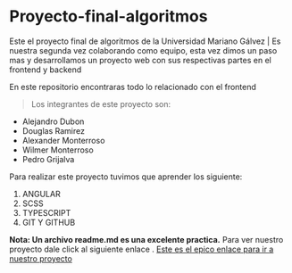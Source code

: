 # Proyecto-final-algoritmos
Este el proyecto final de algoritmos de la Universidad Mariano Gálvez | Es nuestra segunda vez colaborando como equipo, esta vez dimos un paso mas y desarrollamos un proyecto web con sus respectivas partes en el frontend y backend 

En este repositorio encontraras todo lo relacionado con el frontend

> Los integrantes de este proyecto son:

- Alejandro Dubon
- Douglas Ramirez
- Alexander Monterroso
- Wilmer Monterroso
- Pedro Grijalva

Para realizar este proyecto tuvimos que aprender los siguiente:

1. ANGULAR
2. SCSS
3. TYPESCRIPT
4. GIT Y GITHUB

**Nota: Un archivo readme.md es una excelente practica.**
Para ver nuestro proyecto  dale click al siguiente enlace .
[Este es el epico enlace para ir a nuestro proyecto](https://dubavenxp.github.io/proyecto-final-logica "proyecto")

